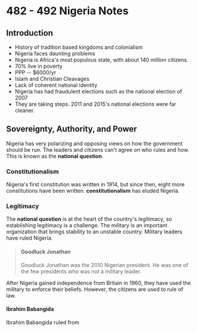 # 482 - 492 Nigeria Notes
## Introduction
 - History of tradition based kingdoms and colonialism
 - Nigeria faces daunting problems
 - Nigeria is Africa's most populous state, with about  140 million citizens.
 - 70% live in poverty
 - PPP -- $6000/yr
 - Islam and Christian Cleavages
 - Lack of coherent national identity
 - Nigeria has had fraudulent elections such as the national election of 2007
 - They are taking steps. 2011 and 2015's national elections were far cleaner.

## Sovereignty, Authority, and Power
Nigeria has very polarizing and opposing views on how the government should be run. The leaders and citizens can't agree on who rules and how. This is known as the **national question**.
### Constitutionalism
Nigeria's first constitution was written in 1914, but since then, eight more constitutions have been written. **constitutionalism** has eluded Nigeria.
### Legitimacy
The **national question** is at the heart of the country's legitimacy, so establishing legitimacy is a challenge. The military is an important organization that brings stability to an unstable country. Military leaders have ruled Nigeria.

>#### Goodluck Jonathan
>Goodluck Jonathan was the 2010 Nigerian president. He was one of the few presidents who was not a military leader.

After Nigeria gained independence from Britain in  1960, they have used the military to enforce their beliefs. However, the citizens are used to rule of law.

#### Ibrahim Babangida
Ibrahim Babangida ruled from

<!--stackedit_data:
eyJoaXN0b3J5IjpbLTY3ODc1MTI3NF19
-->